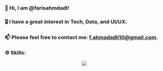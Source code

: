### 👋 Hi, I am @farisahmdadl!

### 🎖️ I have a great interest in Tech, Data, and UI/UX.

### 📫 Please feel free to contact me: f.ahmadadli10@gmail.com.

### ⚙️ Skills:
<p align="center">
  <a href="https://skillicons.dev">
    <img src="https://skillicons.dev/icons?i=html,css,js,sass,tailwind,react,angular,java,golang,php,cs,py" />
  </a>
</p>

